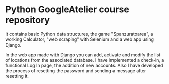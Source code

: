 # Python GoogleAtelier course repository

It contains basic Python data structures, the game "Spanzuratoarea", a working Calculator, "web scraping" with Selenium and a web app using Django.

In the web app made with Django you can add, activate and modify the list of locations from the associated database. I have implemented a check-in, a functional Log In page, the addition of new accounts. Also I have developed the process of resetting the password and sending a message after resetting it.
